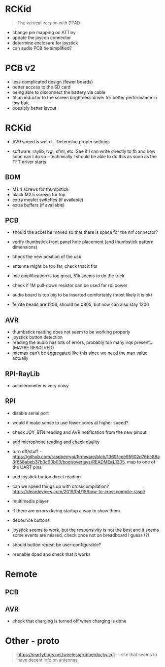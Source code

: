 # RCKid

> The vertical version with DPAD


- change pin mapping on ATTiny
- update the joycon connector
- determine enclosure for joystick
- can audio PCB be simplified? 


# PCB v2

- less complicated design (fewer boards)
- better access to the SD card
- being able to disconnect the battery via cable
- fit an inductor to the screen brightness driver for better performance in low batt
- possibly better layout

# RCKid

- AVR speed is weird... Determine proper settings

- software: raylib, lvgl, sfml, etc. See if I can write directly to fb and how soon can I do so - technically I should be able to do this as soon as the TFT driver starts

## BOM

- M1.4 screws for thumbstick
- black M2.5 screws for top 
- extra mosfet switches (if available)
- extra buffers (if available)

## PCB

- should the accel be moved so that there is space for the nrf connector? 
- verify thumbstick front panel hole placement (and thumbstick pattern dimensions)

- check the new position of the usb
- antenna might be too far, check that it fits

- mic amplification is too great, 51k seems to do the trick
- check if 1M pull-down resistor can be used for rpi power
- audio board is too big to be inserted comfortably (most likely it is ok)
- ferrite beads are 1206, should be 0805, but now can also stay 1206

## AVR

- thumbstick reading does not seem to be working properly
- joystick button detection
- reading the audio has lots of errors, probably too many irqs present... (MAYBE RESOLVED)
- micmax can't be aggregated like this since we need the max value actually

## RPI-RayLib

- accelerometer is very noisy

## RPI

- disable serial port
- would it make sense to use fewer cores at higher speed? 
- check JOY_BTN reading and AVR notification from the new pinout
- add microphone reading and check quality 

- turn off/stuff - https://github.com/raspberrypi/firmware/blob/13691cee95902d76bc88a3f658abeb37b3c90b03/boot/overlays/README#L1335, map to one of the UART pins 
- add joystick button direct reading

- can we speed things up with crosscompilation? https://deardevices.com/2019/04/18/how-to-crosscompile-raspi/

- multimedia player

- if there are errors during startup a way to show them
- debounce buttons
- joystick seems to work, but the responsivity is not the best and it seems some events are missed, check once not on breadboard I guess (?)

- should button repeat be user-configurable? 
- reenable dpad and check that it works

# Remote 

## PCB

## AVR

- check that charging is turned off when charging is done

# Other - proto

> https://martybugs.net/wireless/rubberducky.cgi -- site that seems to have decent info on antennas
